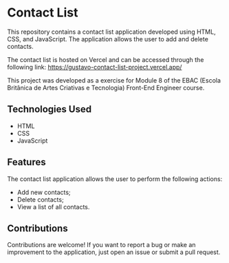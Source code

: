 <h1>Contact List</h1>
This repository contains a contact list application developed using HTML, CSS, and JavaScript. The application allows the user to add and delete contacts.

The contact list is hosted on Vercel and can be accessed through the following link: https://gustavo-contact-list-project.vercel.app/

This project was developed as a exercise for Module 8 of the EBAC (Escola Britânica de Artes Criativas e Tecnologia) Front-End Engineer course.

## Technologies Used
- HTML
- CSS
- JavaScript

## Features
The contact list application allows the user to perform the following actions:

- Add new contacts;
- Delete contacts;
- View a list of all contacts.

## Contributions
Contributions are welcome! If you want to report a bug or make an improvement to the application, just open an issue or submit a pull request.

